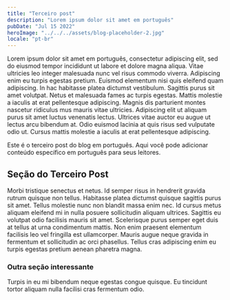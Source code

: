 ```yaml
---
title: "Terceiro post"
description: "Lorem ipsum dolor sit amet em português"
pubDate: "Jul 15 2022"
heroImage: "../../../assets/blog-placeholder-2.jpg"
locale: "pt-br"
---
```


Lorem ipsum dolor sit amet em português, consectetur adipiscing elit, sed do eiusmod tempor incididunt ut labore et dolore magna aliqua. Vitae ultricies leo integer malesuada nunc vel risus commodo viverra. Adipiscing enim eu turpis egestas pretium. Euismod elementum nisi quis eleifend quam adipiscing. In hac habitasse platea dictumst vestibulum. Sagittis purus sit amet volutpat. Netus et malesuada fames ac turpis egestas. Mattis molestie a iaculis at erat pellentesque adipiscing. Magnis dis parturient montes nascetur ridiculus mus mauris vitae ultricies. Adipiscing elit ut aliquam purus sit amet luctus venenatis lectus. Ultrices vitae auctor eu augue ut lectus arcu bibendum at. Odio euismod lacinia at quis risus sed vulputate odio ut. Cursus mattis molestie a iaculis at erat pellentesque adipiscing.

Este é o terceiro post do blog em português. Aqui você pode adicionar conteúdo específico em português para seus leitores.

## Seção do Terceiro Post

Morbi tristique senectus et netus. Id semper risus in hendrerit gravida rutrum quisque non tellus. Habitasse platea dictumst quisque sagittis purus sit amet. Tellus molestie nunc non blandit massa enim nec. Id cursus metus aliquam eleifend mi in nulla posuere sollicitudin aliquam ultrices. Sagittis eu volutpat odio facilisis mauris sit amet. Scelerisque purus semper eget duis at tellus at urna condimentum mattis. Non enim praesent elementum facilisis leo vel fringilla est ullamcorper. Mauris augue neque gravida in fermentum et sollicitudin ac orci phasellus. Tellus cras adipiscing enim eu turpis egestas pretium aenean pharetra magna.

### Outra seção interessante

Turpis in eu mi bibendum neque egestas congue quisque. Eu tincidunt tortor aliquam nulla facilisi cras fermentum odio.
